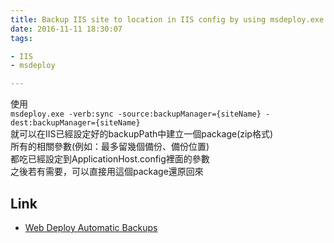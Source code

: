 ```yaml
---
title: Backup IIS site to location in IIS config by using msdeploy.exe
date: 2016-11-11 18:30:07
tags:

- IIS
- msdeploy

---
```


使用  
`msdeploy.exe -verb:sync -source:backupManager={siteName} -dest:backupManager={siteName}`  
就可以在IIS已經設定好的backupPath中建立一個package(zip格式)    
所有的相關參數(例如：最多留幾個備份、備份位置)  
都吃已經設定到ApplicationHost.config裡面的參數  
之後若有需要，可以直接用這個package還原回來

## Link

* [Web Deploy Automatic Backups](https://www.iis.net/learn/publish/using-web-deploy/web-deploy-automatic-backups)
